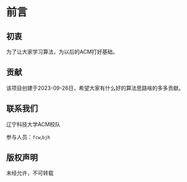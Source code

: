 # 前言

## 初衷

为了让大家学习算法，为以后的ACM打好基础。




## 贡献

该项目创建于2023-09-26日，希望大家有什么好的算法思路啥的多多贡献。




## 联系我们

辽宁科技大学ACM校队

参与人员：`fcw`,`bjh`



## 版权声明

未经允许，不可转载










